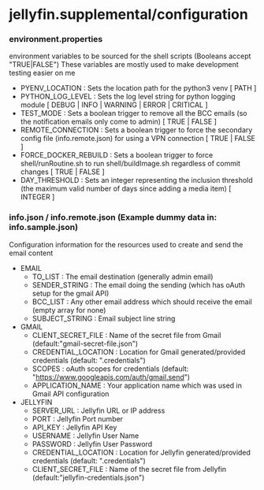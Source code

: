 # jellyfin.supplemental/configuration

### environment.properties

environment variables to be sourced for the shell scripts (Booleans accept "TRUE|FALSE")
These variables are mostly used to make development testing easier on me

- PYENV_LOCATION : Sets the location path for the python3 venv \[ PATH \]
- PYTHON_LOG_LEVEL : Sets the log level string for python logging module \[ DEBUG | INFO | WARNING | ERROR | CRITICAL \]
- TEST_MODE : Sets a boolean trigger to remove all the BCC emails (so the notification emails only come to admin) \[ TRUE | FALSE \]
- REMOTE_CONNECTION : Sets a boolean trigger to force the secondary config file (info.remote.json) for using a VPN connection \[ TRUE | FALSE \]
- FORCE_DOCKER_REBUILD : Sets a boolean trigger to force shell/runRoutine.sh to run shell/buildImage.sh regardless of commit changes \[ TRUE | FALSE \]
- DAY_THRESHOLD : Sets an integer representing the inclusion threshold (the maximum valid number of days since adding a media item) \[ INTEGER \]

### info.json / info.remote.json (Example dummy data in: info.sample.json)

Configuration information for the resources used to create and send the email content

- EMAIL
  - TO_LIST : The email destination (generally admin email)
  - SENDER_STRING : The email doing the sending (which has oAuth setup for the gmail API)
  - BCC_LIST : Any other email address which should receive the email (empty array for none)
  - SUBJECT_STRING : Email subject line string
- GMAIL
  - CLIENT_SECRET_FILE : Name of the secret file from Gmail (default:"gmail-secret-file.json")
  - CREDENTIAL_LOCATION : Location for Gmail generated/provided credentials (default: ".credentials")
  - SCOPES : oAuth scopes for credentials (default: "https://www.googleapis.com/auth/gmail.send")
  - APPLICATION_NAME : Your application name which was used in Gmail API configuration
- JELLYFIN
  - SERVER_URL : Jellyfin URL or IP address
  - PORT : Jellyfin Port number
  - API_KEY : Jellyfin API Key
  - USERNAME : Jellyfin User Name
  - PASSWORD : Jellyfin User Password
  - CREDENTIAL_LOCATION : Location for Jellyfin generated/provided credentials (default: ".credentials")
  - CLIENT_SECRET_FILE : Name of the secret file from Jellyfin (default:"jellyfin-credentials.json")
